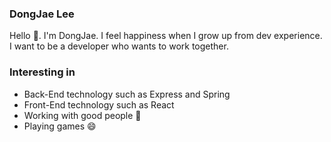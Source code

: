### DongJae Lee 
 Hello 👋. I'm DongJae. I feel happiness when I grow up from dev experience. 
 I want to be a developer who wants to work together.

### Interesting in
* Back-End technology such as Express and Spring
* Front-End technology such as React
* Working with good people 👯
* Playing games 😄


<!--
**LouiMinister/LouiMinister** is a ✨ _special_ ✨ repository because its `README.md` (this file) appears on your GitHub profile.

Here are some ideas to get you started:

- 🔭 I’m currently working on ...
- 🌱 I’m currently learning ...
- 👯 I’m looking to collaborate on ...
- 🤔 I’m looking for help with ...
- 💬 Ask me about ...
- 📫 How to reach me: ...
- 😄 Pronouns: ...
- ⚡ Fun fact: ...
-->
